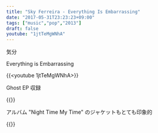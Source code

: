 ```yaml
---
title: "Sky Ferreira - Everything Is Embarrassing"
date: "2017-05-31T23:23:23+09:00"
tags: ["music","pop","2013"]
draft: false
youtube: "1jtTeMgWNhA"
---
```


気分

Everything is Embarrassing

{{<youtube 1jtTeMgWNhA>}}

Ghost EP 収録

{{<amazon B009UYVMCC>}}

アルバム "Night Time My Time" のジャケットもとても印象的

{{<amazon B00HG30C34>}}
